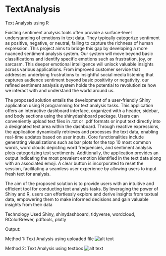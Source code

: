 # TextAnalysis
Text Analysis using R

Existing sentiment analysis tools often provide a surface-level understanding of emotions in text data. They typically categorize sentiment as positive, negative, or neutral, failing to capture the richness of human expression. This project aims to bridge this gap by developing a more nuanced sentiment analysis system. Our system will move beyond basic classifications and identify specific emotions such as frustration, joy, or sarcasm. This deeper emotional intelligence will unlock valuable insights across various applications. From improved customer service that addresses underlying frustrations to insightful social media listening that captures audience sentiment beyond basic positivity or negativity, our refined sentiment analysis system holds the potential to revolutionize how we interact with and understand the world around us. 

The proposed solution entails the development of a user-friendly Shiny application using R programming for text analysis tasks. This application offers an interactive dashboard interface, organized with a header, sidebar, and body sections using the shinydashboard package. Users can conveniently upload text files in .txt or .pdf formats or input text directly into a designated text area within the dashboard. Through reactive expressions, the application dynamically retrieves and processes the text data, enabling real-time updates based on user inputs. Core functionalities include generating visualizations such as bar plots for the top 10 most common words, word clouds depicting word frequencies, and sentiment analysis plots categorizing text sentiments. Additionally, the application provides an output indicating the most prevalent emotion identified in the text data along with an associated emoji. A clear button is incorporated to reset the session, facilitating a seamless user experience by allowing users to input fresh text for analysis.

The aim of the proposed solution is to provide users with an intuitive and efficient tool for conducting text analysis tasks. By leveraging the power of Shiny and R, users can effortlessly explore and derive insights from textual data, empowering them to make informed decisions and gain valuable insights from their data

Technology Used
Shiny, shinydashboard, tidyverse, wordcloud, RColorBrewer, pdftools, plotly

Output:

Method 1: Text Analysis using uploaded file
![alt text](?raw=true)

Method 2: Text Analysis using textbox
![alt text](?raw=true)
